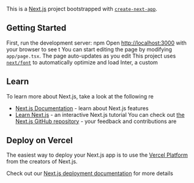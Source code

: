 This is a [Next.js](https://nextjs.org/) project bootstrapped with [`create-next-app`](https://github.com/vercel/next.js/tree/canary/packages/create-next-app).

## Getting Started
First, run the development server:
npm 
Open [http://localhost:3000](http://localhost:3000) with your browser to see t
You can start editing the page by modifying `app/page.tsx`. The page auto-updates as you edit
This project uses [`next/font`](https://nextjs.org/docs/basic-features/font-optimization) to automatically optimize and load Inter, a custom 
## Learn 
To learn more about Next.js, take a look at the following re
- [Next.js Documentation](https://nextjs.org/docs) - learn about Next.js features
- [Learn Next.js](https://nextjs.org/learn) - an interactive Next.js tutorial
You can check out [the Next.js GitHub repository](https://github.com/vercel/next.js/) - your feedback and contributions are
## Deploy on Vercel

The easiest way to deploy your Next.js app is to use the [Vercel Platform](https://vercel.com/new?utm_medium=default-template&filter=next.js&utm_source=create-next-app&utm_campaign=create-next-app-readme) from the creators of Next.js.

Check out our [Next.js deployment documentation](https://nextjs.org/docs/deployment) for more details
